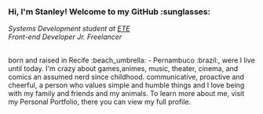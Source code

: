 <h3>Hi, I'm Stanley! Welcome to my GitHub :sunglasses: </h3>
<span><em>Systems Development student at <a target="_blank" rel="noopener noreferrer" href="https://www.instagram.com/ete.iburajordao/">ETE</a></em></span><br>
<span><em>Front-end Developer Jr. Freelancer</em></span>
<br><br>
<p>born and raised in Recife :beach_umbrella: - Pernambuco :brazil:, were I live until today. I'm crazy about games,animes, music, theater, cinema, and comics an assumed nerd since childhood. communicative, proactive and cheerful, a person who values simple and humble things and I love being with my family and friends and my animals.
To learn more about me, visit my Personal Portfolio, there you can view my full profile.<p>
<!--
**Stanleyhenrique/StanleyHenrique** is a ✨ _special_ ✨ repository because its `README.md` (this file) appears on your GitHub profile.

Here are some ideas to get you started:

- 🔭 I’m currently working on ...
- 🌱 I’m currently learning ...
- 👯 I’m looking to collaborate on ...
- 🤔 I’m looking for help with ...
- 💬 Ask me about ...
- 📫 How to reach me: ...
- 😄 Pronouns: ...
- ⚡ Fun fact: ...
-->
